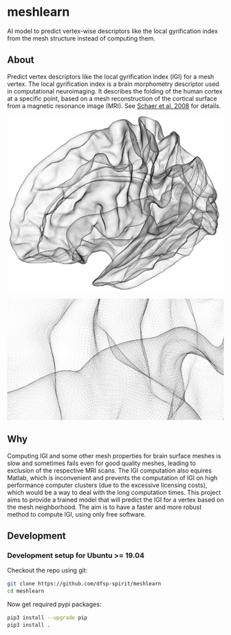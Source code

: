 # meshlearn
AI model to predict vertex-wise descriptors like the local gyrification index from the mesh structure instead of computing them.


## About

Predict vertex descriptors like the local gyrification index (lGI) for a mesh vertex. The local gyrification index is a brain morphometry descriptor used in computational neuroimaging. It describes the folding of the human cortex at a specific point, based on a mesh reconstruction of the cortical surface from a magnetic resonance image (MRI). See [Schaer et al. 2008](https://doi.org/10.1109/TMI.2007.903576) for details.


![Vis1](./web/brain_mesh_full.jpg?raw=true "Brain mesh, white surface.")


![Vis2](./web/brain_mesh_vertices.jpg?raw=true "Brain mesh, zoomed view that shows the mesh structure.")


## Why

Computing lGI and some other mesh properties for brain surface meshes is slow and sometimes fails even for good quality meshes, leading to exclusion of the respective MRI scans. The lGI computation also equires Matlab, which is inconvenient and prevents the computation of lGI on high performance computer clusters (due to the excessive licensing costs), which would be a way to deal with the long computation times. This project aims to provide a trained model that will predict the lGI for a vertex based on the mesh neighborhood. The aim is to have a faster and more robust method to compute lGI, using only free software.

## Development

### Development setup for Ubuntu >= 19.04

Checkout the repo using git:

```bash
git clone https://github.com/dfsp-spirit/meshlearn
cd meshlearn
```

Now get required pypi packages:

```bash
pip3 install --upgrade pip
pip3 install .
```
